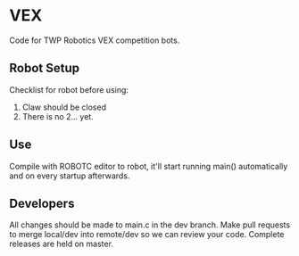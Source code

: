 # VEX
Code for TWP Robotics VEX competition bots.

## Robot Setup
Checklist for robot before using:
 1. Claw should be closed
 2. There is no 2... yet.

## Use
Compile with ROBOTC editor to robot, it'll start running main() automatically and on every startup afterwards.

## Developers
All changes should be made to main.c in the dev branch.
Make pull requests to merge local/dev into remote/dev so we can review your code.
Complete releases are held on master.